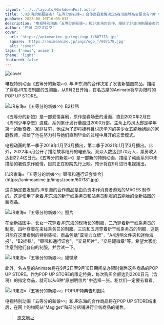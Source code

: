 ```yaml
---
layout: '../../layouts/MarkdownPost.astro'
title: 'JR东海的制服姿态♪「五等分的花嫁∽」合作商品发售决定&在动画城名古屋也有POP UP STORE'
pubDate: 2023-08-10T16:00:03Z
description: '电视特别动画『五等分的花嫁∽』和JR东海的合作，描绘了JR东海制服姿态的五胞胎的新插图商品的发售已经决定。从9月2日开始，在动画城名古屋，也将举办期限限定的POP UP STORE。'
author: '仲瀬 コウタロウ'
cover:
  url: 'https://animeanime.jp/imgs/ogp_f/607178.jpg'
  square: 'https://animeanime.jp/imgs/ogp_f/607178.jpg'
  alt: "cover"
tags: ['news','anime']
theme: 'light'
featured: false
---
```

![cover](https://animeanime.jp/imgs/ogp_f/607178.jpg)

<p>电视特别动画《五等分的新娘∽》与JR东海的合作决定了发售新插图商品，描绘了穿着JR东海制服的五胞胎。从9月2日开始，在名古屋的Animate将举办限时的POP UP STORE。</p>

![JR东海×《五等分的新娘∽》B2挂毯](https://animeanime.jp/imgs/zoom/607183.jpg)

<p>《五等分的新娘》是一部爱情喜剧，原作是春场葱的漫画，直到2020年2月在《周刊少年杂志》连载，系列累计发行量超过2000万部。主角上杉风太郎是学年第一的勤奋者，家庭贫穷，他成为了即将挂科且讨厌学习的美少女五胞胎姐妹的家庭教师，描绘了他在努力引导她们直到毕业的过程中展开的恋爱模式。</p>

<p>电视动画的第一季于2019年1月至3月播出，第二季于2021年1月至3月播出。此外，2022年5月公开了描绘故事结局的电影版，观众人数达到170万人，票房收入达到22.4亿日元。《五等分的新娘∽》是一部新的特别动画，描绘了动画系列中未描绘的暑假原作剧情，目前正在影院先行上映。预计将在9月进行电视播出。</p>
![JR東海×『五等分的新娘∽』颈带和通行证套集合](https://animeanime.jp/imgs/zoom/607181.jpg)

这次确定要发售的JR东海的合作商品是由负责本作消费者游戏的MAGES.制作的。这是使用了身着JR东海的新干线乘务员和站务员制服的五胞胎的全新插图的新商品。

![JR東海×『五等分的新娘∽』照片](https://animeanime.jp/imgs/zoom/607182.jpg)

在全新插图中，长女一花穿着JR东海的现场长的制服，二乃穿着新干线乘务员的制服，四叶穿着在来线乘务员的制服。三玖和五月穿着新干线乘务员的制服，这是只能在这里看到的特别装扮。商品包括"亚克力立牌"，"A4透明文件夹和迷你海报"，"B2挂毯"，"颈带和通行证套"，"交易照片"，"交易罐徽章"等。希望大家能注意到他们各自的制服，并尝试一下。

![JR東海×『五等分的新娘∽』罐徽章](https://animeanime.jp/imgs/zoom/607177.jpg)

此外，名古屋的Animate将在9月2日至9月10日期间举办限时销售这些商品的POP UP STORE。作为POP UP STORE的限定特典，每次购买金额达到2200日元（含税）的指定商品，就可以从6种"原创明信片"中选择一张。粉丝们一定要去看看。

![JR東海×『五等分的新娘∽』POPUP特典告知图片](https://animeanime.jp/imgs/zoom/607179.jpg)

电视特别动画『五等分的新娘∽』和JR东海的合作商品将在POP UP STORE结束后，在网上购物网站"Magiget"和部分店铺进行全线商品的销售。

>[原文地址](https://animeanime.jp/article/2023/08/10/79204.html)  